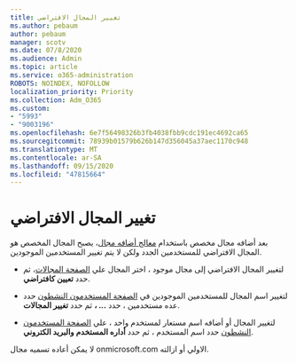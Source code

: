 ```yaml
---
title: تغيير المجال الافتراضي
ms.author: pebaum
author: pebaum
manager: scotv
ms.date: 07/8/2020
ms.audience: Admin
ms.topic: article
ms.service: o365-administration
ROBOTS: NOINDEX, NOFOLLOW
localization_priority: Priority
ms.collection: Adm_O365
ms.custom:
- "5993"
- "9003196"
ms.openlocfilehash: 6e7f56498326b3fb4038fbb9cdc191ec4692ca65
ms.sourcegitcommit: 78939b01579b626b147d356045a37aec1170c948
ms.translationtype: MT
ms.contentlocale: ar-SA
ms.lasthandoff: 09/15/2020
ms.locfileid: "47815664"
---
```

# <a name="change-default-domain"></a>تغيير المجال الافتراضي

بعد أضافه مجال مخصص باستخدام [معالج أضافه مجال](https://admin.microsoft.com/Adminportal#/Domains/Wizard)، يصبح المجال المخصص هو المجال الافتراضي للمستخدمين الجدد ولكن لا يتم تغيير المستخدمين الموجودين.

- لتغيير المجال الافتراضي إلى مجال موجود ، اختر المجال علي [الصفحة المجالات](https://admin.microsoft.com/Adminportal/Home#/Domains)، ثم حدد **تعيين كافتراضي**.

- لتغيير اسم المجال للمستخدمين الموجودين في  [الصفحة المستخدمون النشطون](https://admin.microsoft.com/Adminportal/Home#/users) حدد عده مستخدمين ، حدد  **... ،** ثم حدد  **تغيير المجالات**.

- لتغيير المجال أو أضافه اسم مستعار لمستخدم واحد ، علي [الصفحة المستخدمون النشطون](https://admin.microsoft.com/Adminportal/Home#/users) حدد اسم المستخدم ، ثم حدد  **أداره المستخدم والبريد الكتروني**.

لا يمكن أعاده تسميه مجال onmicrosoft.com الاولي أو ازالته.